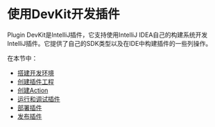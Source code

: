 # 使用DevKit开发插件
Plugin DevKit是IntelliJ插件，它支持使用IntelliJ IDEA自己的构建系统开发IntelliJ插件。它提供了自己的SDK类型以及在IDE中构建插件的一些列操作。  

在本节中：  
* [搭建开发环境](SettingUpADevelopmentEnvironment.md)
* [创建插件工程](CreatingAPluginProject.md)  
* [创建Action](CreatingAnAction.md)
* [运行和调试插件](RunningAndDebuggingAPlugin.md)  
* [部署插件](DeployingAPlugin.md)  
* [发布插件](PublishingAPlugin.md)

